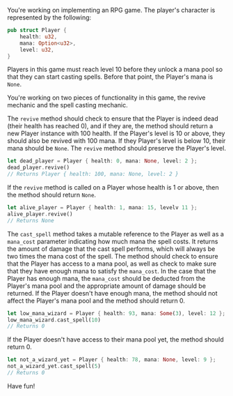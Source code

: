 You're working on implementing an RPG game. The player's character is represented by the following:

```rust
pub struct Player {
    health: u32,
    mana: Option<u32>,
    level: u32,
}
```

Players in this game must reach level 10 before they unlock a mana pool so that they can start casting spells. Before that point, the Player's mana is `None`.

You're working on two pieces of functionality in this game, the revive mechanic and the spell casting mechanic. 

The `revive` method should check to ensure that the Player is indeed dead (their health has reached 0), and if they are, the method should return a new Player instance with 100 health.
If the Player's level is 10 or above, they should also be revived with 100 mana. 
If they Player's level is below 10, their mana should be `None`. The `revive` method should preserve the Player's level. 

```rust
let dead_player = Player { health: 0, mana: None, level: 2 };
dead_player.revive()
// Returns Player { health: 100, mana: None, level: 2 }
```

If the `revive` method is called on a Player whose health is 1 or above, then the method should return `None`.

```rust
let alive_player = Player { health: 1, mana: 15, levelv 11 };
alive_player.revive()
// Returns None
```

The `cast_spell` method takes a mutable reference to the Player as well as a `mana_cost` parameter indicating how much mana the spell costs. It returns the amount of damage that the cast spell performs, which will always be two times the mana cost of the spell. 
The method should check to ensure that the Player has access to a mana pool, as well as check to make sure that they have enough mana to satisfy the `mana_cost`. 
In the case that the Player has enough mana, the `mana_cost` should be deducted from the Player's mana pool and the appropriate amount of damage should be returned. 
If the Player doesn't have enough mana, the method should not affect the Player's mana pool and the method should return 0.

```rust
let low_mana_wizard = Player { health: 93, mana: Some(3), level: 12 };
low_mana_wizard.cast_spell(10)
// Returns 0
```

If the Player doesn't have access to their mana pool yet, the method should return 0.

```rust
let not_a_wizard_yet = Player { health: 78, mana: None, level: 9 };
not_a_wizard_yet.cast_spell(5)
// Returns 0
```

Have fun!